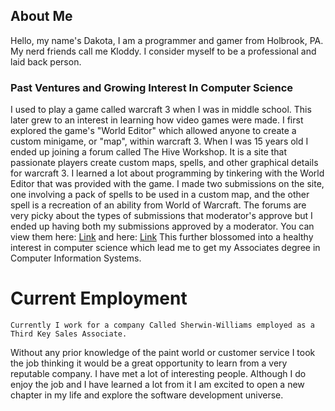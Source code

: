 ## About Me

  Hello, my name's Dakota, I am a programmer and gamer from Holbrook, PA.
  My nerd friends call me Kloddy.
  I consider myself to be a professional and laid back person.

### Past Ventures and Growing Interest In Computer Science

 I used to play a game called warcraft 3 when I was in middle school. This later
 grew to an interest in learning how video games were made. I first explored the game's
 "World Editor" which allowed anyone to create a custom minigame, or "map", within warcraft 3.
 When I was 15 years old I ended up joining a forum called The Hive Workshop.
 It is a site that passionate players create custom maps, spells, and other graphical details for warcraft 3.
 I learned a lot about programming by tinkering with the World Editor that was provided with the game.
 I made two submissions on the site, one involving a pack of spells to be used in a custom map, and the other spell is a recreation of an ability from World of Warcraft. The forums are very picky about the types of submissions that moderator's approve but I ended up having both my submissions approved by a moderator. You can view them here: [Link](https://www.hiveworkshop.com/threads/disarm-v1-0.155163/) and here: [Link](https://www.hiveworkshop.com/threads/death-grip-v1-02-final.155610/)
 This further blossomed into a healthy interest in computer science which lead me to get my Associates degree in Computer Information Systems.

# Current Employment
    Currently I work for a company Called Sherwin-Williams employed as a Third Key Sales Associate.
   Without any prior knowledge of the paint world or customer service I took the job thinking it would be a great opportunity to learn from a very reputable company. I have met a lot of interesting people. Although I do enjoy the job and I have learned a lot from it I am excited to open a new chapter in my life and explore the software development universe.
